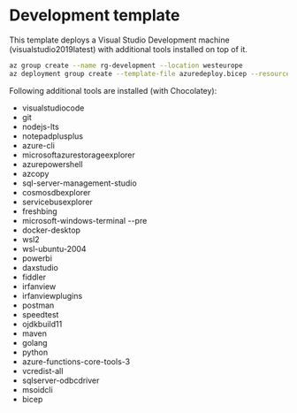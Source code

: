 # Development template

This template deploys a Visual Studio Development machine (visualstudio2019latest) with additional tools installed on top of it.

```bash
az group create --name rg-development --location westeurope
az deployment group create --template-file azuredeploy.bicep --resource-group rg-development --parameters password=demo!pass123 
```

Following additional tools are installed (with Chocolatey):

- visualstudiocode
- git 
- nodejs-lts
- notepadplusplus
- azure-cli
- microsoftazurestorageexplorer
- azurepowershell
- azcopy
- sql-server-management-studio
- cosmosdbexplorer
- servicebusexplorer
- freshbing
- microsoft-windows-terminal --pre
- docker-desktop
- wsl2
- wsl-ubuntu-2004
- powerbi
- daxstudio
- fiddler
- irfanview
- irfanviewplugins
- postman
- speedtest
- ojdkbuild11
- maven
- golang
- python
- azure-functions-core-tools-3
- vcredist-all
- sqlserver-odbcdriver
- msoidcli
- bicep